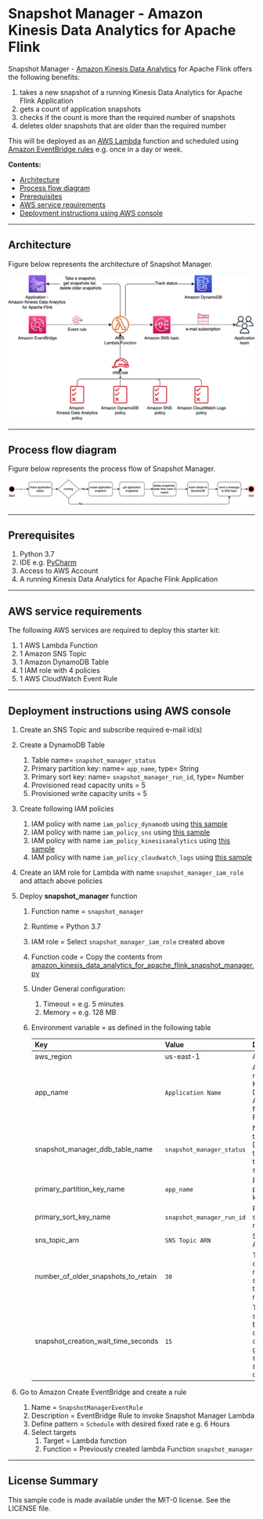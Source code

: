 # Snapshot Manager - Amazon Kinesis Data Analytics for Apache Flink

Snapshot Manager - [Amazon Kinesis Data Analytics](https://docs.aws.amazon.com/kinesisanalytics/latest/java/how-it-works.html) for Apache Flink offers the following benefits:

   1. takes a new snapshot of a running Kinesis Data Analytics for Apache Flink  Application
   1. gets a count of application snapshots
   1. checks if the count is more than the required number of snapshots
   1. deletes older snapshots that are older than the required number

This will be deployed as an [AWS Lambda](https://aws.amazon.com/lambda/) function and scheduled using [Amazon EventBridge rules](https://docs.aws.amazon.com/eventbridge/latest/userguide/eb-rules.html) e.g. once in a day or week.

**Contents:**

* [Architecture](#architecture)
* [Process flow diagram](#process-flow-diagram)
* [Prerequisites](#prerequisites)
* [AWS service requirements](#aws-service-requirements)
* [Deployment instructions using AWS console](#deployment-instructions-using-aws-console)

---

## Architecture

Figure below represents the architecture of Snapshot Manager.

![Alt](./resources/Snapshot_manager-architecture.png)

---

## Process flow diagram

Figure below represents the process flow of Snapshot Manager.

![Alt](./resources/Snapshot_manager-process_flow.png)

---

## Prerequisites

  1. Python 3.7
  1. IDE e.g. [PyCharm](https://www.jetbrains.com/pycharm/)
  1. Access to AWS Account
  1. A running Kinesis Data Analytics for Apache Flink Application

---

## AWS service requirements

The following AWS services are required to deploy this starter kit:

 1. 1 AWS Lambda Function
 1. 1 Amazon SNS Topic
 1. 1 Amazon DynamoDB Table
 1. 1 IAM role with 4 policies
 1. 1 AWS CloudWatch Event Rule

---

## Deployment instructions using AWS console

1. Create an SNS Topic and subscribe required e-mail id(s)
1. Create a DynamoDB Table
   1. Table name= ```snapshot_manager_status```
   1. Primary partition key: name= ```app_name```, type= String
   1. Primary sort key: name= ```snapshot_manager_run_id```, type= Number
   1. Provisioned read capacity units = 5
   1. Provisioned write capacity units = 5
1. Create following IAM policies
   1. IAM policy with name ```iam_policy_dynamodb``` using [this sample](./resources/iam_policy_dynamodb.json)
   1. IAM policy with name ```iam_policy_sns``` using [this sample](./resources/iam_policy_sns.json)
   1. IAM policy with name ```iam_policy_kinesisanalytics``` using [this sample](./resources/iam_policy_kinesisanalytics.json)
   1. IAM policy with name ```iam_policy_cloudwatch_logs``` using [this sample](./resources/iam_policy_cloudwatch_logs.json)
1. Create an IAM role for Lambda with name ```snapshot_manager_iam_role``` and attach above policies
1. Deploy **snapshot_manager** function

    1. Function name = ```snapshot_manager```
    1. Runtime = Python 3.7
    1. IAM role = Select ```snapshot_manager_iam_role``` created above
    1. Function code = Copy the contents from [amazon_kinesis_data_analytics_for_apache_flink_snapshot_manager.py](./amazon_kinesis_data_analytics_for_apache_flink_snapshot_manager.py)
    1. Under General configuration:
        1. Timeout = e.g. 5 minutes
        1. Memory = e.g. 128 MB
    1. Environment variable = as defined in the following table

         | Key   | Value  | Description |
         |-------| -------| ----------- |
         | aws_region  | us-east-1 | AWS region |
         | app_name | ```Application Name``` | Application name of Kinesis Data Analytics for Apache Flink |
         | snapshot_manager_ddb_table_name  | ```snapshot_manager_status``` | Name of the DynamoDB table used to track the status |
         | primary_partition_key_name | ```app_name``` | Primary partition key name |
         | primary_sort_key_name | ```snapshot_manager_run_id``` | Primary sort key name |
         | sns_topic_arn | ```SNS Topic ARN``` | SNS Topic ARN  |
         | number_of_older_snapshots_to_retain | ```30``` | The number of most recent snapshots to be retained  |
         | snapshot_creation_wait_time_seconds | ```15``` | Time gap in seconds between consecutive checks to get the status of snapshot creation  |
1. Go to Amazon Create EventBridge and create a rule
   
   1. Name = ```SnapshotManagerEventRule```
   1. Description = EventBridge Rule to invoke Snapshot Manager Lambda
   1. Define pattern = ```Schedule``` with desired fixed rate e.g. 6 Hours 
   1. Select targets
      1. Target = Lambda function
      1. Function = Previously created lambda Function ```snapshot_manager```
 

---

## License Summary

This sample code is made available under the MIT-0 license. See the LICENSE file.
